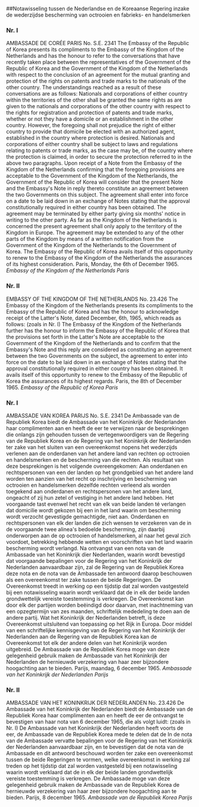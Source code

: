 <meta http-equiv='Content-Type' content='text/html; charset=utf-8' />

##Notawisseling tussen de Nederlandse en de Koreaanse Regering inzake de wederzijdse bescherming van octrooien en fabrieks- en handelsmerken

### Nr.  I  

AMBASSADE DE CORÉE PARIS No. S.E. 2341 The Embassy of the Republic of Korea presents its compliments to the Embassy of the Kingdom of the Netherlands and has the honour to refer to the conversations that have recently taken place between the representatives of the Government of the Republic of Korea and the Government of the Kingdom of the Netherlands with respect to the conclusion of an agreement for the mutual granting and protection of the rights on patents and trade marks to the nationals of the other country. The understandings reached as a result of these conversations are as follows: Nationals and corporations of either country within the territories of the other shall be granted the same rights as are given to the nationals and corporations of the other country with respect to the rights for registration and protection of patents and trade marks, whether or not they have a domicile or an establishment in the other country. However, the foregoing shall not prejudice the right of either country to provide that domicile be elected with an authorized agent, established in the country where protection is desired. Nationals and corporations of either country shall be subject to laws and regulations relating to patents or trade marks, as the case may be, of the country where the protection is claimed, in order to secure the protection referred to in the above two paragraphs. Upon receipt of a Note from the Embassy of the Kingdom of the Netherlands confirming that the foregoing provisions are acceptable to the Government of the Kingdom of the Netherlands, the Government of the Republic of Korea will consider that the present Note and the Embassy's Note in reply thereto constitute an agreement between the two Governments on this subject. The agreement shall enter into force on a date to be laid down in an exchange of Notes stating that the approval constitutionally required in either country has been obtained. The agreement may be terminated by either party giving six months' notice in writing to the other party. As far as the Kingdom of the Netherlands is concerned the present agreement shall only apply to the territory of the Kingdom in Europe. The agreement may be extended to any of the other parts of the Kingdom by means of a written notification from the Government of the Kingdom of the Netherlands to the Government of Korea. The Embassy of the Republic of Korea avails itself of this opportunity to renew to the Embassy of the Kingdom of the Netherlands the assurances of its highest consideration. Paris, Monday, the 6th of December 1965.  *Embassy of the Kingdom of the Netherlands*   *Paris*    

### Nr.  II  

EMBASSY OF THE KINGDOM OF THE NETHERLANDS No. 23.426 The Embassy of the Kingdom of the Netherlands presents its compliments to the Embassy of the Republic of Korea and has the honour to acknowledge receipt of the Latter's Note, dated December, 6th, 1965, which reads as follows:  (zoals in Nr. I)  The Embassy of the Kingdom of the Netherlands further has the honour to inform the Embassy of the Republic of Korea that the provisions set forth in the Latter's Note are acceptable to the Government of the Kingdom of the Netherlands and to confirm that the Embassy's Note and this reply are considered as constituting an agreement between the two Governments on the subject, the agreement to enter into force on the date to be laid down in an exchange of Notes stating that the approval constitutionally required in either country has been obtained. It avails itself of this opportunity to renew to the Embassy of the Republic of Korea the assurances of its highest regards. Paris, the 8th of December 1965.  *Embassy of the Republic of Korea*   *Paris*    

### Nr.  I  

AMBASSADE VAN KOREA PARIJS No. S.E. 2341 De Ambassade van de Republiek Korea biedt de Ambassade van het Koninkrijk der Nederlanden haar complimenten aan en heeft de eer te verwijzen naar de besprekingen die onlangs zijn gehouden tussen de vertegenwoordigers van de Regering van de Republiek Korea en de Regering van het Koninkrijk der Nederlanden ter zake van het sluiten van een overeenkomst nopens het wederzijds verlenen aan de onderdanen van het andere land van rechten op octrooien en handelsmerken en de bescherming van die rechten. Als resultaat van deze besprekingen is het volgende overeengekomen: Aan onderdanen en rechtspersonen van een der landen op het grondgebied van het andere land worden ten aanzien van het recht op inschrijving en bescherming van octrooien en handelsmerken dezelfde rechten verleend als worden toegekend aan onderdanen en rechtspersonen van het andere land, ongeacht of zij hun zetel of vestiging in het andere land hebben. Het voorgaande tast evenwel het recht van elk van beide landen té verlangen dat domicilie wordt gekozen bij een in het land waarin om bescherming wordt verzocht gevestigde gemachtigde, niet aan. Onderdanen en rechtspersonen van elk der landen die zich wensen te verzekeren van de in de voorgaande twee alinea's bedoelde bescherming, zijn daarbij onderworpen aan de op octrooien of handelsmerken, al naar het geval zich voordoet, betrekking hebbende wetten en voorschriften van het land waarin bescherming wordt verlangd. Na ontvangst van een nota van de Ambassade van het Koninkrijk dier Nederlanden, waarin wordt bevestigd dat voorgaande bepalingen voor de Regering van het Koninkrijk der Nederlanden aanvaardbaar zijn, zal de Regering van de Republiek Korea deze nota en de nota van de Ambassade ten antwoord daarop beschouwen als een overeenkomst ter zake tussen de beide Regeringen. De Overeenkomst treedt in werking op een tijdstip dat zal worden vastgesteld bij een notawisseling waarin wordt verklaard dat de in elk der beide landen grondwettelijk vereiste toestemming is verkregen. De Overeenkomst kan door elk der partijen worden beëindigd door daarvan, met inachtneming van een opzegtermijn van zes maanden, schriftelijk mededeling te doen aan de andere partij. Wat het Koninkrijk der Nederlanden betreft, is deze Overeenkomst uitsluitend van toepassing op het Rijk in Europa. Door middel van een schriftelijke kennisgeving van de Regering van het Koninkrijk der Nederlanden aan de Regering van de Republiek Korea kan de Overeenkomst tot elk der andere delen van het Koninkrijk worden uitgebreid. De Ambassade van de Republiek Korea moge van deze gelegenheid gebruik maken de Ambassade van het Koninkrijk der Nederlanden de hernieuwde verzekering van haar zeer bijzondere hoogachting aan te bieden. Parijs, maandag, 6 december 1965.  *Ambassade van het Koninkrijk*   *der Nederlanden*   *Parijs*    

### Nr.  II  

AMBASSADE VAN HET KONINKRIJK DER NEDERLANDEN No. 23.426 De Ambassade van het Koninkrijk der Nederlanden biedt de Ambassade van de Republiek Korea haar complimenten aan en heeft de eer de ontvangst te bevestigen van haar nota van 6 december 1965, die als volgt luidt:  (zoals in Nr. I)  De Ambassade van het Koninkrijk der Nederlanden heeft voorts de eer, de Ambassade van de Republiek Korea mede te delen dat de In de nota van de Ambassade vervatte bepalingen voor de Regering van het Koninkrijk der Nederlanden aanvaardbaar zijn, en te bevestigen dat de nota van de Ambassade en dit antwoord beschouwd worden ter zake een overeenkomst tussen de beide Regeringen te vormen, welke overeenkomst in werking zal treden op het tijdstip dat zal worden vastgesteld bij een notawisseling waarin wordt verklaard dat de in elk der beide landen grondwettelijk vereiste toestemming is verkregen. De Ambassade moge van deze gelegenheid gebruik maken de Ambassade van de Republiek Korea de hernieuwde verzekering van haar zeer bijzondere hoogachting aan te bieden. Parijs, 8 december 1965.  *Ambassade van de Republiek Korea*   *Parijs*    
